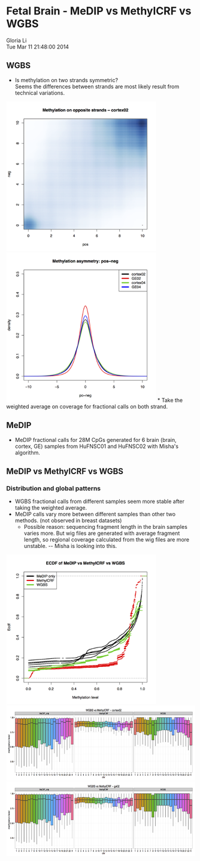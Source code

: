 Fetal Brain - MeDIP vs MethylCRF vs WGBS
========================================================

Gloria Li         
Tue Mar 11 21:48:00 2014 
<!-- re-knit after modify compare_bin200.R WGBS.R and MeDIP.R -->

## WGBS   
* Is methylation on two strands symmetric?   
    Seems the differences between strands are most likely result from technical variations.          
<img src="./figure/strand.symmetry.cortex02.png" height="400px" width="400px" />
<img src="./figure/strand.symmetry.distribution.png" height="400px" width="400px" />    
* Take the weighted average on coverage for fractional calls on both strand.     

## MeDIP
* MeDIP fractional calls for 28M CpGs generated for 6 brain (brain, cortex, GE) samples from HuFNSC01 and HuFNSC02 with Misha's algorithm.   

## MeDIP vs MethylCRF vs WGBS  
### Distribution and global patterns
* WGBS fractional calls from different samples seem more stable after taking the weighted average.     
* MeDIP calls vary more between different samples than other two methods. (not observed in breast datasets) 
  * Possible reason: sequencing fragment length in the brain samples varies more. But wig files are generated with average fragment length, so regional coverage calculated from the wig files are more unstable. -- Misha is looking into this.   
<img src="./figure/ECDF.MeDIP.MethylCRF.WGBS.png" height="400px" width="400px" />          
<img src="./figure/cortex02.3methods_boxplot.png" height="200px" width="600px" />            
<img src="./figure/ge02.3methods_boxplot.png" height="200px" width="600px" />           



